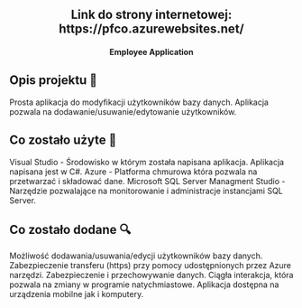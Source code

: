 
<h2 align="center">Link do strony internetowej: https://pfco.azurewebsites.net/</h2>


<h4 align="center">Employee Application</h4>


## Opis projektu 🎉
Prosta aplikacja do modyfikacji użytkowników bazy danych. 
Aplikacja pozwala na dodawanie/usuwanie/edytowanie użytkowników.

## Co zostało użyte 🔧


Visual Studio - Środowisko w którym została napisana aplikacja. Aplikacja napisana jest w C#.
Azure - Platforma chmurowa która pozwala na przetwarzać i składować dane.
Microsoft SQL Server Managment Studio - Narzędzie pozwalające na monitorowanie i administracje instancjami SQL Server.


## Co zostało dodane 🔍

Możliwość dodawania/usuwania/edycji użytkowników bazy danych.
Zabezpieczenie transferu (https) przy pomocy udostępnionych przez Azure narzędzi.
Zabezpieczenie i przechowywanie danych.
Ciągła interakcja, która pozwala na zmiany w programie natychmiastowe.
Aplikacja dostępna na urządzenia mobilne jak i komputery.


